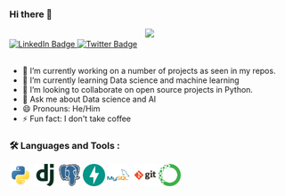 ### Hi there 👋

<div id="header" align="center">
  <img src="https://media.giphy.com/media/gjrYDwbjnK8x36xZIO/giphy.gif" width="250"/>
</div>
<div id="badges">
  <a href="https://www.linkedin.com/in/john-wambaria/">
    <img src="https://img.shields.io/badge/LinkedIn-blue?style=for-the-badge&logo=linkedin&logoColor=white" alt="LinkedIn Badge"/>
  </a>
  <a href="https://twitter.com/Its_Mureithi">
    <img src="https://img.shields.io/badge/Twitter-blue?style=for-the-badge&logo=twitter&logoColor=white" alt="Twitter Badge"/>
  </a>
</div>
<img src="https://komarev.com/ghpvc/?username=wambaria&style=flat-square&color=blue" alt=""/>


- 🔭 I’m currently working on a number of projects as seen in my repos.
- 🌱 I’m currently learning Data science and machine learning
- 👯 I’m looking to collaborate on open source projects in Python.
- 💬 Ask me about Data science and AI
- 😄 Pronouns: He/Him
- ⚡ Fun fact: I don't take coffee

### :hammer_and_wrench: Languages and Tools :

<div>
  <img src="https://github.com/devicons/devicon/blob/master/icons/python/python-original.svg" title="Python" **alt="Git" width="40" height="40"/>   
  <img src="https://github.com/devicons/devicon/blob/master/icons/django/django-plain.svg" title="Django" **alt="Git" width="40" height="40"/>    
  <img src="https://github.com/devicons/devicon/blob/master/icons/postgresql/postgresql-original.svg" title="Postgresl" **alt="Git" width="40" height="40"/>   
  <img src="https://github.com/devicons/devicon/blob/master/icons/fastapi/fastapi-plain.svg" title="Fastapi" **alt="Git" width="40" height="40"/> 
  <img src="https://github.com/devicons/devicon/blob/master/icons/mysql/mysql-original-wordmark.svg" title="MySQL"  alt="MySQL" width="40" height="40"/>&nbsp; 
  <img src="https://github.com/devicons/devicon/blob/master/icons/git/git-original-wordmark.svg" title="Git" **alt="Git" width="40" height="40"/> 
  <img src="https://github.com/devicons/devicon/blob/master/icons/anaconda/anaconda-original.svg" title="Anaconda" **alt="Git" width="40" height="40"/> 
</div>

